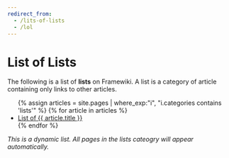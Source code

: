 ```yaml
---
redirect_from: 
  - /lits-of-lists
  - /lol
---
```

# List of Lists
The following is a list of **lists** on Framewiki. A list is a category of article containing only links to other articles.

<ul>
  {% assign articles = site.pages | where_exp:"i", "i.categories contains 'lists'" %}
  {% for article in articles %}
    <li><a href="{{ article.url | relative_url }}">List of {{ article.title }}</a></li>
  {% endfor %}
</ul>

*This is a dynamic list. All pages in the lists cateogry will appear automatically.*